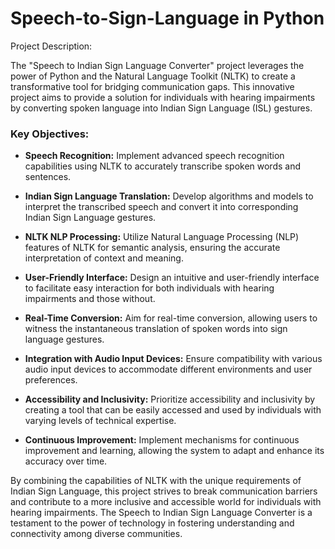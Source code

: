 # Speech-to-Sign-Language in Python
Project Description:

The "Speech to Indian Sign Language Converter" project leverages the power of Python and the Natural Language Toolkit (NLTK) to create a transformative tool for bridging communication gaps. This innovative project aims to provide a solution for individuals with hearing impairments by converting spoken language into Indian Sign Language (ISL) gestures.

### Key Objectives:

- **Speech Recognition:** Implement advanced speech recognition capabilities using NLTK to accurately transcribe spoken words and sentences.

- **Indian Sign Language Translation:** Develop algorithms and models to interpret the transcribed speech and convert it into corresponding Indian Sign Language gestures.

- **NLTK NLP Processing:** Utilize Natural Language Processing (NLP) features of NLTK for semantic analysis, ensuring the accurate interpretation of context and meaning.

- **User-Friendly Interface:** Design an intuitive and user-friendly interface to facilitate easy interaction for both individuals with hearing impairments and those without.

- **Real-Time Conversion:** Aim for real-time conversion, allowing users to witness the instantaneous translation of spoken words into sign language gestures.

- **Integration with Audio Input Devices:** Ensure compatibility with various audio input devices to accommodate different environments and user preferences.

- **Accessibility and Inclusivity:** Prioritize accessibility and inclusivity by creating a tool that can be easily accessed and used by individuals with varying levels of technical expertise.

- **Continuous Improvement:** Implement mechanisms for continuous improvement and learning, allowing the system to adapt and enhance its accuracy over time.

By combining the capabilities of NLTK with the unique requirements of Indian Sign Language, this project strives to break communication barriers and contribute to a more inclusive and accessible world for individuals with hearing impairments. The Speech to Indian Sign Language Converter is a testament to the power of technology in fostering understanding and connectivity among diverse communities.





